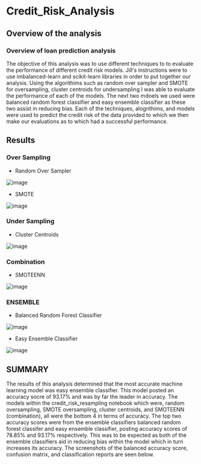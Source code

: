 # Credit_Risk_Analysis

## Overview of the analysis

### Overview of loan prediction analysis

The objective of this analysis was to use different techniques to to evaluate the performance of different credit risk models. Jill's instructions were to use imbalanced-learn and scikit-learn libraries in order to put together our analysis. Using the algorithims such as random over sampler and SMOTE for oversampling, cluster centroids for undersampling I was able to evaluate the performance of each of the models. The next two mdoels we used were balanced random forest classifier and easy ensemble classifier as these two assist in reducing bias. Each of the techniques, alogrithims, and models were used to predict the credit risk of the data provided to which we then make our evaluations as to which had a successful performance. 

## Results

### Over Sampling

- Random Over Sampler

![image](https://user-images.githubusercontent.com/87450415/145142271-328e2688-b18c-481e-bcc1-84e4910f199c.png)

- SMOTE

![image](https://user-images.githubusercontent.com/87450415/145143474-ff76eb4f-785b-4068-9f10-4bc19cd510dc.png)

### Under Sampling

- Cluster Centroids

![image](https://user-images.githubusercontent.com/87450415/145143546-24bb536b-ab3d-40e3-97fb-e7b16b62d219.png)

### Combination

- SMOTEENN

![image](https://user-images.githubusercontent.com/87450415/145143641-aec8be38-05f1-4678-9e26-14438445d6d4.png)

### ENSEMBLE 

- Balanced Random Forest Classifier

![image](https://user-images.githubusercontent.com/87450415/145143745-e6ed1046-1b59-4aa9-8adb-09c6cd26c63b.png)

- Easy Ensemble Classifier

![image](https://user-images.githubusercontent.com/87450415/145143809-e8d9d212-6a19-45ee-8c04-622fcb801702.png)


## SUMMARY

The results of this analysis determined that the most accurate machine learning model was easy ensemble classifier. This model posted an accuracy socre of 93.17% and was by far the leader in accuracy. The models within the credit_risk_resampling notebook which were, random oversampling, SMOTE oversampling, cluster centroids, and SMOTEENN (combination), all were the bottom 4 in terms of accuracy. The top two accuracy scores were from the ensemble classifiers balanced random forest classifer and easy ensemble classifier, posting 
accuracy scores of 78.85% and 93.17% respectively. This was to be expected as both of the ensemble classifiers aid in reducing bias within the model which in turn increases its accuracy. The screenshots of the balanced accuracy score, confusion matrix, and classification reports are seen below. 
















